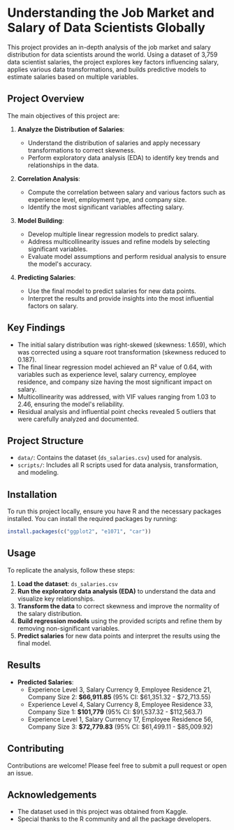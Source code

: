 # Understanding the Job Market and Salary of Data Scientists Globally

This project provides an in-depth analysis of the job market and salary distribution for data scientists around the world. Using a dataset of 3,759 data scientist salaries, the project explores key factors influencing salary, applies various data transformations, and builds predictive models to estimate salaries based on multiple variables.

## Project Overview

The main objectives of this project are:

1. **Analyze the Distribution of Salaries**:
   - Understand the distribution of salaries and apply necessary transformations to correct skewness.
   - Perform exploratory data analysis (EDA) to identify key trends and relationships in the data.

2. **Correlation Analysis**:
   - Compute the correlation between salary and various factors such as experience level, employment type, and company size.
   - Identify the most significant variables affecting salary.

3. **Model Building**:
   - Develop multiple linear regression models to predict salary.
   - Address multicollinearity issues and refine models by selecting significant variables.
   - Evaluate model assumptions and perform residual analysis to ensure the model's accuracy.

4. **Predicting Salaries**:
   - Use the final model to predict salaries for new data points.
   - Interpret the results and provide insights into the most influential factors on salary.

## Key Findings

- The initial salary distribution was right-skewed (skewness: 1.659), which was corrected using a square root transformation (skewness reduced to 0.187).
- The final linear regression model achieved an R² value of 0.64, with variables such as experience level, salary currency, employee residence, and company size having the most significant impact on salary.
- Multicollinearity was addressed, with VIF values ranging from 1.03 to 2.46, ensuring the model's reliability.
- Residual analysis and influential point checks revealed 5 outliers that were carefully analyzed and documented.

## Project Structure

- `data/`: Contains the dataset (`ds_salaries.csv`) used for analysis.
- `scripts/`: Includes all R scripts used for data analysis, transformation, and modeling.

## Installation

To run this project locally, ensure you have R and the necessary packages installed. You can install the required packages by running:

```r
install.packages(c("ggplot2", "e1071", "car"))
```

## Usage

To replicate the analysis, follow these steps:

1. **Load the dataset**: `ds_salaries.csv`
2. **Run the exploratory data analysis (EDA)** to understand the data and visualize key relationships.
3. **Transform the data** to correct skewness and improve the normality of the salary distribution.
4. **Build regression models** using the provided scripts and refine them by removing non-significant variables.
5. **Predict salaries** for new data points and interpret the results using the final model.

## Results

- **Predicted Salaries**:
  - Experience Level 3, Salary Currency 9, Employee Residence 21, Company Size 2: **$66,911.85** (95% CI: $61,351.32 - $72,713.55)
  - Experience Level 4, Salary Currency 8, Employee Residence 33, Company Size 1: **$101,779** (95% CI: $91,537.32 - $112,563.7)
  - Experience Level 1, Salary Currency 17, Employee Residence 56, Company Size 3: **$72,779.83** (95% CI: $61,499.11 - $85,009.92)

## Contributing

Contributions are welcome! Please feel free to submit a pull request or open an issue.

## Acknowledgements

- The dataset used in this project was obtained from Kaggle.
- Special thanks to the R community and all the package developers.

